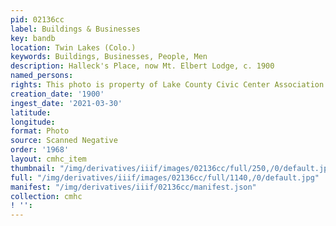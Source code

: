 ```yaml
---
pid: 02136cc
label: Buildings & Businesses
key: bandb
location: Twin Lakes (Colo.)
keywords: Buildings, Businesses, People, Men
description: Halleck's Place, now Mt. Elbert Lodge, c. 1900
named_persons: 
rights: This photo is property of Lake County Civic Center Association.
creation_date: '1900'
ingest_date: '2021-03-30'
latitude: 
longitude: 
format: Photo
source: Scanned Negative
order: '1968'
layout: cmhc_item
thumbnail: "/img/derivatives/iiif/images/02136cc/full/250,/0/default.jpg"
full: "/img/derivatives/iiif/images/02136cc/full/1140,/0/default.jpg"
manifest: "/img/derivatives/iiif/02136cc/manifest.json"
collection: cmhc
! '': 
---
```

